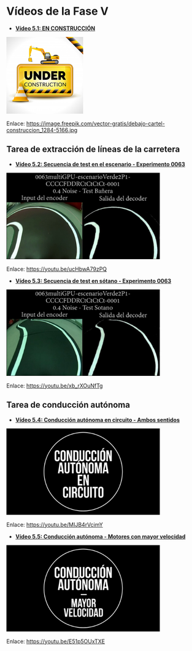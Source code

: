 # Vídeos de la Fase V

- [**Vídeo 5.1: EN CONSTRUCCIÓN**][video1]

<a title="Vídeo 5.1: EN CONSTRUCCIÓN" href="https://image.freepik.com/vector-gratis/debajo-cartel-construccion_1284-5166.jpg" target="_blank"><img src="img/construccion.jpg" alt="drawing" width="200"/></a>

Enlace: https://image.freepik.com/vector-gratis/debajo-cartel-construccion_1284-5166.jpg

## Tarea de extracción de líneas de la carretera

- [**Vídeo 5.2: Secuencia de test en el escenario - Experimento 0063**][video2]

<a title="Vídeo 5.2: Secuencia de test en el escenario - Experimento 0063" href="https://youtu.be/ucHbwA79zPQ" target="_blank"><img src="img/testEscenario0063.png" alt="drawing" width="400"/></a>

Enlace: https://youtu.be/ucHbwA79zPQ

- [**Vídeo 5.3: Secuencia de test en sótano - Experimento 0063**][video3]

<a title="Vídeo 5.3: Secuencia de test en sótano - Experimento 0063" href="https://youtu.be/xb_rXOuNfTg" target="_blank"><img src="img/testSotano0063.png" alt="drawing" width="400"/></a>

Enlace: https://youtu.be/xb_rXOuNfTg

## Tarea de conducción autónoma

- [**Vídeo 5.4: Conducción autónoma en circuito - Ambos sentidos**][video4]

<a title="Vídeo 5.4: Conducción autónoma en circuito - Ambos sentidos" href="https://youtu.be/MIJB4rVcimY" target="_blank"><img src="img/ConduccionAutonoma.png" alt="drawing" width="400"/></a>

Enlace: https://youtu.be/MIJB4rVcimY

- [**Vídeo 5.5: Conducción autónoma - Motores con mayor velocidad**][video5]

<a title="Vídeo 5.5: Conducción autónoma - Motores con mayor velocidad" href="https://youtu.be/E51p5OUxTXE" target="_blank"><img src="img/ConduccionAutonomaMayorVelocidad.png" alt="drawing" width="400"/></a>

Enlace: https://youtu.be/E51p5OUxTXE

[video1]: https://image.freepik.com/vector-gratis/debajo-cartel-construccion_1284-5166.jpg
[video2]: https://youtu.be/ucHbwA79zPQ
[video3]: https://youtu.be/xb_rXOuNfTg
[video4]: https://youtu.be/MIJB4rVcimY
[video5]: https://youtu.be/E51p5OUxTXE